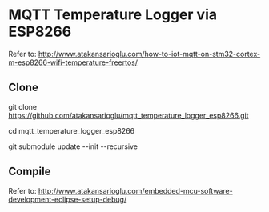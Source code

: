 # MQTT Temperature Logger via ESP8266
Refer to: http://www.atakansarioglu.com/how-to-iot-mqtt-on-stm32-cortex-m-esp8266-wifi-temperature-freertos/

## Clone
git clone https://github.com/atakansarioglu/mqtt_temperature_logger_esp8266.git

cd mqtt_temperature_logger_esp8266

git submodule update --init --recursive

## Compile
Refer to: http://www.atakansarioglu.com/embedded-mcu-software-development-eclipse-setup-debug/
